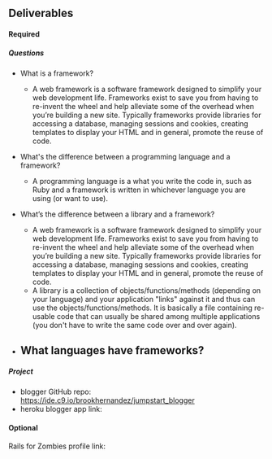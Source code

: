 ## Deliverables
#### Required
##### Questions
- What is a framework?  
    - A web framework is a software framework designed to simplify your web development life. Frameworks exist to save you from having to re-invent the wheel and help alleviate some of the overhead when you’re building a new site. Typically frameworks provide libraries for accessing a database, managing sessions and cookies, creating templates to display your HTML and in general, promote the reuse of code. 

- What's the difference between a programming language and a framework?  
    - A programming language is a what you write the code in, such as Ruby and a framework is written in whichever language you are using (or want to use).  

- What’s the difference between a library and a framework?  
    - A web framework is a software framework designed to simplify your web development life. Frameworks exist to save you from having to re-invent the wheel and help alleviate some of the overhead when you’re building a new site. Typically frameworks provide libraries for accessing a database, managing sessions and cookies, creating templates to display your HTML and in general, promote the reuse of code. 
    -  A library is a collection of objects/functions/methods (depending on your language) and your application "links" against it and thus can use the objects/functions/methods. It is basically a file containing re-usable code that can usually be shared among multiple applications (you don't have to write the same code over and over again).  
- What languages have frameworks?  
    - 

##### Project
- blogger GitHub repo: https://ide.c9.io/brookhernandez/jumpstart_blogger
- heroku blogger app link:

#### Optional
Rails for Zombies profile link:
